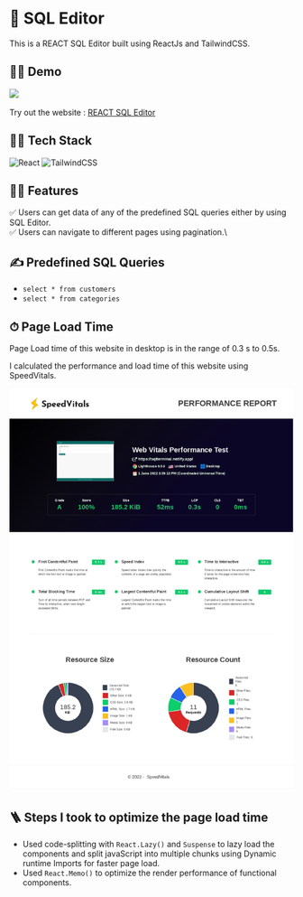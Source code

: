 # 🚀 SQL Editor

This is a REACT SQL Editor built using ReactJs and TailwindCSS.


## 👨‍💻 Demo

<a href="https://github.com/rishipurwar1/coding-space" target="blank">
<img src="https://img.shields.io/website?url=https://www.codingspace.codes&logo=github&style=flat-square" />
</a>

Try out the website : [REACT SQL Editor](https://sqlterminal.netlify.app/)

## 👨‍🔧 Tech Stack

![React](https://img.shields.io/badge/react-%2320232a.svg?style=for-the-badge&logo=react&logoColor=%2361DAFB)
![TailwindCSS](https://img.shields.io/badge/tailwindcss-%2338B2AC.svg?style=for-the-badge&logo=tailwind-css&logoColor=white)

## 👨‍💻 Features

:white_check_mark: Users can get data of any of the predefined SQL queries either by using SQL Editor.\
:white_check_mark: Users can navigate to different pages using pagination.\

## ✍️ Predefined SQL Queries

- `select * from customers`
- `select * from categories`


## ⏱ Page Load Time

Page Load time of this website in desktop is in the range of 0.3 s to 0.5s.

I calculated the performance and load time of this website using SpeedVitals.


![lighthouse report](src/assets/Screenshots/report2.jpg)





## 🪜 Steps I took to optimize the page load time

- Used code-splitting with `React.Lazy()` and `Suspense` to lazy load the components and split javaScript into multiple chunks using Dynamic runtime Imports for faster page load.
- Used `React.Memo()` to optimize the render performance of functional components.


